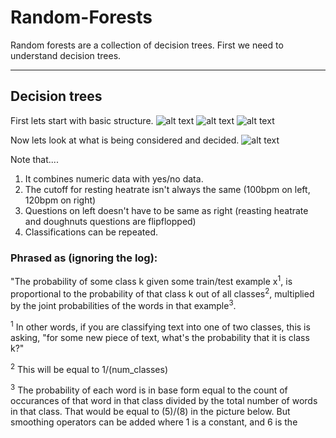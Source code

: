 # Random-Forests

Random forests are a collection of decision trees. First we need to understand decision trees.

-----------------------------------------------------------------------

## Decision trees
First lets start with basic structure.
![alt text](1https://imgur.com/vwQofl5)
![alt text](https://imgur.com/2qkgqxs)
![alt text](https://imgur.com/YfnAJv2)

Now lets look at what is being considered and decided.
![alt text](https://imgur.com/x9EWMAQ)

Note that.... 
1) It combines numeric data with yes/no data.
2) The cutoff for resting heatrate isn't always the same (100bpm on left, 120bpm on right)
3) Questions on left doesn't have to be same as right (reasting heatrate and doughnuts questions are flipflopped)
4) Classifications can be repeated.


### Phrased as (ignoring the log): 
"The probability of some class k given some train/test example x<sup>1</sup>, is proportional to the probability of that class k out of all classes<sup>2</sup>, multiplied by the joint probabilities of the words in that example<sup>3</sup>. 

<sup>1</sup> In other words, if you are classifying text into one of two classes, this is asking, "for some new piece of text, what's the probability that it is class k?"

<sup>2</sup> This will be equal to 1/(num_classes)

<sup>3</sup> The probability of each word is in base form equal to the count of occurances of that word in that class divided by the total number of words in that class. That would be equal to (5)/(8) in the picture below. But smoothing operators can be added where 1 is a constant, and 6 is the
